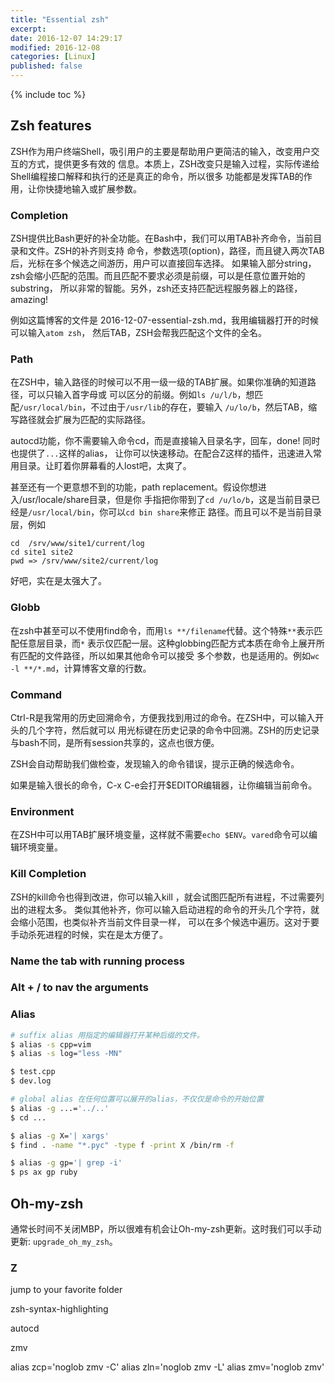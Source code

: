 ```yaml
---
title: "Essential zsh"
excerpt:
date: 2016-12-07 14:29:17
modified: 2016-12-08
categories: [Linux]
published: false
---
```

{% include toc %}

## Zsh features
ZSH作为用户终端Shell，吸引用户的主要是帮助用户更简洁的输入，改变用户交互的方式，提供更多有效的
信息。本质上，ZSH改变只是输入过程，实际传递给Shell编程接口解释和执行的还是真正的命令，所以很多
功能都是发挥TAB的作用，让你快捷地输入或扩展参数。

### Completion
ZSH提供比Bash更好的补全功能。在Bash中，我们可以用TAB补齐命令，当前目录和文件。ZSH的补齐则支持
命令，参数选项(option)，路径，而且键入两次TAB后，光标在多个候选之间游历，用户可以直接回车选择。
如果输入部分string，zsh会缩小匹配的范围。而且匹配不要求必须是前缀，可以是任意位置开始的substring，
所以非常的智能。另外，zsh还支持匹配远程服务器上的路径，amazing!

例如这篇博客的文件是 2016-12-07-essential-zsh.md，我用编辑器打开的时候可以输入`atom zsh`，
然后TAB，ZSH会帮我匹配这个文件的全名。

### Path
在ZSH中，输入路径的时候可以不用一级一级的TAB扩展。如果你准确的知道路径，可以只输入首字母或
可以区分的前缀。例如`ls /u/l/b`，想匹配`/usr/local/bin`，不过由于`/usr/lib`的存在，要输入
`/u/lo/b`，然后TAB，缩写路径就会扩展为匹配的实际路径。

autocd功能，你不需要输入命令cd，而是直接输入目录名字，回车，done! 同时也提供了`...`这样的alias，
让你可以快速移动。在配合Z这样的插件，迅速进入常用目录。让盯着你屏幕看的人lost吧，太爽了。

甚至还有一个更意想不到的功能，path replacement。假设你想进入/usr/locale/share目录，但是你
手指把你带到了`cd /u/lo/b`，这是当前目录已经是`/usr/local/bin`，你可以`cd bin share`来修正
路径。而且可以不是当前目录层，例如
```
cd  /srv/www/site1/current/log
cd site1 site2
pwd => /srv/www/site2/current/log
```
好吧，实在是太强大了。

### Globb
在zsh中甚至可以不使用find命令，而用`ls **/filename`代替。这个特殊`**`表示匹配任意层目录，而`*`
表示仅匹配一层。这种globbing匹配方式本质在命令上展开所有匹配的文件路径，所以如果其他命令可以接受
多个参数，也是适用的。例如`wc -l **/*.md`，计算博客文章的行数。

### Command
Ctrl-R是我常用的历史回溯命令，方便我找到用过的命令。在ZSH中，可以输入开头的几个字符，然后就可以
用光标键在历史记录的命令中回溯。ZSH的历史记录与bash不同，是所有session共享的，这点也很方便。

ZSH会自动帮助我们做检查，发现输入的命令错误，提示正确的候选命令。

如果是输入很长的命令，C-x C-e会打开$EDITOR编辑器，让你编辑当前命令。

### Environment
在ZSH中可以用TAB扩展环境变量，这样就不需要`echo $ENV`。`vared`命令可以编辑环境变量。

### Kill Completion
ZSH的kill命令也得到改进，你可以输入kill <TAB>，就会试图匹配所有进程，不过需要列出的进程太多。
类似其他补齐，你可以输入启动进程的命令的开头几个字符，就会缩小范围，也类似补齐当前文件目录一样，
可以在多个候选中遍历。这对于要手动杀死进程的时候，实在是太方便了。

### Name the tab with running process
### Alt + / to nav the arguments

### Alias
```bash
# suffix alias 用指定的编辑器打开某种后缀的文件。
$ alias -s cpp=vim
$ alias -s log="less -MN"

$ test.cpp
$ dev.log

# global alias 在任何位置可以展开的alias，不仅仅是命令的开始位置
$ alias -g ...='../..'
$ cd ...

$ alias -g X='| xargs'
$ find . -name "*.pyc" -type f -print X /bin/rm -f

$ alias -g gp='| grep -i'
$ ps ax gp ruby
```

## Oh-my-zsh
通常长时间不关闭MBP，所以很难有机会让Oh-my-zsh更新。这时我们可以手动更新: `upgrade_oh_my_zsh`。


### Z
jump to your favorite folder

zsh-syntax-highlighting

autocd

zmv

alias zcp='noglob zmv -C'
alias zln='noglob zmv -L'
alias zmv='noglob zmv'
